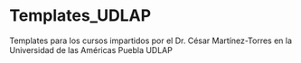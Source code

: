 # Templates_UDLAP
Templates para los cursos impartidos por el Dr. César Martínez-Torres en la Universidad de las Américas Puebla UDLAP 

